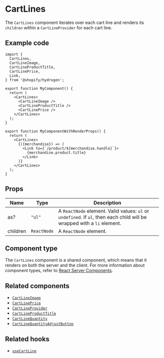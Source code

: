 # CartLines


The `CartLines` component iterates over each cart line and renders its `children` within
a `CartLineProvider` for each cart line.

## Example code

```tsx
import {
  CartLines,
  CartLineImage,
  CartLineProductTitle,
  CartLinePrice,
  Link,
} from '@shopify/hydrogen';

export function MyComponent() {
  return (
    <CartLines>
      <CartLineImage />
      <CartLineProductTitle />
      <CartLinePrice />
    </CartLines>
  );
}

export function MyComponentWithRenderProps() {
  return (
    <CartLines>
      {({merchandise}) => (
        <Link to={`/product/${merchandise.handle}`}>
          {merchandise.product.title}
        </Link>
      )}
    </CartLines>
  );
}
```

## Props

| Name     | Type                   | Description                                                                                                             |
| -------- | ---------------------- | ----------------------------------------------------------------------------------------------------------------------- |
| as?      | <code>"ul"</code>      | A `ReactNode` element. Valid values: `ul` or `undefined`. If `ul`, then each child will be wrapped with a `li` element. |
| children | <code>ReactNode</code> | A `ReactNode` element.                                                                                                  |

## Component type

The `CartLines` component is a shared component, which means that it renders on both the server and the client. For more information about component types, refer to [React Server Components](https://shopify.dev/custom-storefronts/hydrogen/react-server-components).

## Related components

- [`CartLineImage`](/docs/components/cart/cartlineimage.md)
- [`CartLinePrice`](/docs/components/cart/cartlineprice.md)
- [`CartLineProvider`](/docs/components/cart/cartlineprovider.md)
- [`CartLineProductTitle`](/docs/components/cart/cartlineproducttitle.md)
- [`CartLineQuantity`](/docs/components/cart/cartlinequantity.md)
- [`CartLineQuantityAdjustButton`](/docs/components/cart/cartlinequantityadjustbutton.md)

## Related hooks

- [`useCartLine`](/docs/hooks/cart/usecart.md)
